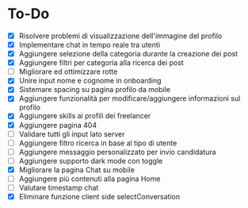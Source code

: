 # To-Do

- [x] Risolvere problemi di visualizzazione dell'immagine del profilo
- [X] Implementare chat in tempo reale tra utenti
- [x] Aggiungere selezione della categoria durante la creazione dei post
- [x] Aggiungere filtri per categoria alla ricerca dei post
- [ ] Migliorare ed ottimizzare rotte
- [x] Unire input nome e cognome in onboarding
- [x] Sistemare spacing su pagina profilo da mobile
- [x] Aggiungere funzionalità per modificare/aggiungere informazioni sul profilo
- [x] Aggiungere skills ai profili dei freelancer
- [x] Aggiungere pagina 404
- [ ] Validare tutti gli input lato server
- [ ] Aggiungere filtro ricerca in base al tipo di utente
- [ ] Aggiungere messaggio personalizzato per invio candidatura
- [ ] Aggiungere supporto dark mode con toggle
- [x] Migliorare la pagina Chat su mobile
- [ ] Aggiungere più contenuti alla pagina Home
- [ ] Valutare timestamp chat
- [x] Eliminare funzione client side selectConversation